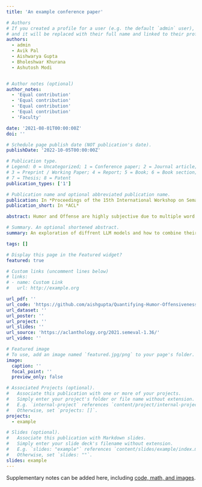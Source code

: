 ```yaml
---
title: 'An example conference paper'

# Authors
# If you created a profile for a user (e.g. the default `admin` user), write the username (folder name) here
# and it will be replaced with their full name and linked to their profile.
authors:
  - admin
  - Avik Pal
  - Aishwarya Gupta
  - Bholeshwar Khurana
  - Ashutosh Modi


# Author notes (optional)
author_notes:
  - 'Equal contribution'
  - 'Equal contribution'
  - 'Equal contribution'
  - 'Equal contribution'
  - 'Faculty'

date: '2021-08-01T00:00:00Z'
doi: ''

# Schedule page publish date (NOT publication's date).
publishDate: '2022-10-05T00:00:00Z'

# Publication type.
# Legend: 0 = Uncategorized; 1 = Conference paper; 2 = Journal article;
# 3 = Preprint / Working Paper; 4 = Report; 5 = Book; 6 = Book section;
# 7 = Thesis; 8 = Patent
publication_types: ['1']

# Publication name and optional abbreviated publication name.
publication: In *Proceedings of the 15th International Workshop on Semantic Evaluation (SemEval-2021)*
publication_short: In *ACL*

abstract: Humor and Offense are highly subjective due to multiple word senses, cultural knowledge, and pragmatic competence. Hence, accurately detecting humorous and offensive texts has several compelling use cases in Recommendation Systems and Personalized Content Moderation. However, due to the lack of an extensive labeled dataset, most prior works in this domain haven’t explored large neural models for subjective humor understanding. This paper explores whether large neural models and their ensembles can capture the intricacies associated with humor/offense detection and rating. Our experiments on the SemEval-2021 Task 7 HaHackathon show that we can develop reasonable humor and offense detection systems with such models. Our models are ranked 3rd in subtask 1b and consistently ranked around the top 33% of the leaderboard for the remaining subtasks.

# Summary. An optional shortened abstract.
summary: An exploration of diffrent LLM models and how to combine their preditions for sentiment classification

tags: []

# Display this page in the Featured widget?
featured: true

# Custom links (uncomment lines below)
# links:
# - name: Custom Link
#   url: http://example.org

url_pdf: ''
url_code: 'https://github.com/aishgupta/Quantifying-Humor-Offensiveness'
url_dataset: ''
url_poster: ''
url_project: ''
url_slides: ''
url_source: 'https://aclanthology.org/2021.semeval-1.36/'
url_video: ''

# Featured image
# To use, add an image named `featured.jpg/png` to your page's folder.
image:
  caption: ''
  focal_point: ''
  preview_only: false

# Associated Projects (optional).
#   Associate this publication with one or more of your projects.
#   Simply enter your project's folder or file name without extension.
#   E.g. `internal-project` references `content/project/internal-project/index.md`.
#   Otherwise, set `projects: []`.
projects:
  - example

# Slides (optional).
#   Associate this publication with Markdown slides.
#   Simply enter your slide deck's filename without extension.
#   E.g. `slides: "example"` references `content/slides/example/index.md`.
#   Otherwise, set `slides: ""`.
slides: example
---
```




Supplementary notes can be added here, including [code, math, and images](https://wowchemy.com/docs/writing-markdown-latex/).
